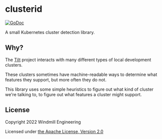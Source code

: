 # clusterid

[![GoDoc](https://godoc.org/github.com/tilt-dev/clusterid?status.svg)](https://pkg.go.dev/github.com/tilt-dev/clusterid)

A small Kubernetes cluster detection library.

## Why?

The [Tilt](https://github.com/tilt-dev/tilt) project interacts with
many different types of local development clusters.

These clusters sometimes have machine-readable ways to determine
what features they support, but more often they do not.

This library uses some simple heuristics to figure out what
kind of cluster we're talking to, to figure out what features
a cluster might support.

## License

Copyright 2022 Windmill Engineering

Licensed under [the Apache License, Version 2.0](LICENSE)


